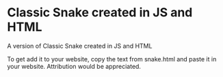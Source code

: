 # Classic Snake created in JS and HTML
A version of Classic Snake created in JS and HTML

To get add it to your website, copy the text from snake.html and paste it in your website.
Attribution would be appreciated.
